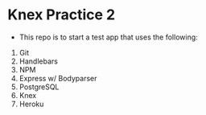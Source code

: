 # Knex Practice 2

- This repo is to start a test app that uses the following:
1. Git
2. Handlebars
3. NPM
4. Express w/ Bodyparser
5. PostgreSQL
6. Knex
7. Heroku
